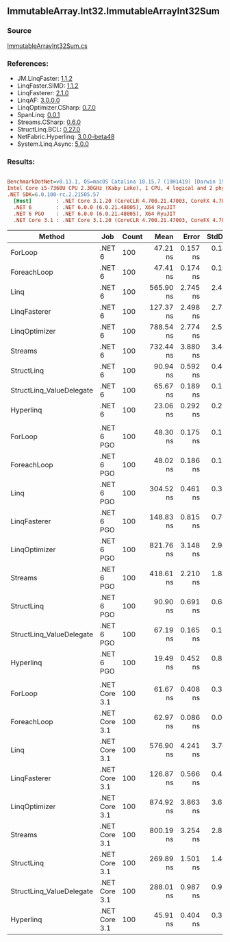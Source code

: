﻿## ImmutableArray.Int32.ImmutableArrayInt32Sum

### Source
[ImmutableArrayInt32Sum.cs](../LinqBenchmarks/ImmutableArray/Int32/ImmutableArrayInt32Sum.cs)

### References:
- JM.LinqFaster: [1.1.2](https://www.nuget.org/packages/JM.LinqFaster/1.1.2)
- LinqFaster.SIMD: [1.1.2](https://www.nuget.org/packages/LinqFaster.SIMD/1.0.3)
- LinqFasterer: [2.1.0](https://www.nuget.org/packages/LinqFasterer/2.1.0)
- LinqAF: [3.0.0.0](https://www.nuget.org/packages/LinqAF/3.0.0.0)
- LinqOptimizer.CSharp: [0.7.0](https://www.nuget.org/packages/LinqOptimizer.CSharp/0.7.0)
- SpanLinq: [0.0.1](https://www.nuget.org/packages/SpanLinq/0.0.1)
- Streams.CSharp: [0.6.0](https://www.nuget.org/packages/Streams.CSharp/0.6.0)
- StructLinq.BCL: [0.27.0](https://www.nuget.org/packages/StructLinq/0.27.0)
- NetFabric.Hyperlinq: [3.0.0-beta48](https://www.nuget.org/packages/NetFabric.Hyperlinq/3.0.0-beta48)
- System.Linq.Async: [5.0.0](https://www.nuget.org/packages/System.Linq.Async/5.0.0)

### Results:
``` ini

BenchmarkDotNet=v0.13.1, OS=macOS Catalina 10.15.7 (19H1419) [Darwin 19.6.0]
Intel Core i5-7360U CPU 2.30GHz (Kaby Lake), 1 CPU, 4 logical and 2 physical cores
.NET SDK=6.0.100-rc.2.21505.57
  [Host]        : .NET Core 3.1.20 (CoreCLR 4.700.21.47003, CoreFX 4.700.21.47101), X64 RyuJIT
  .NET 6        : .NET 6.0.0 (6.0.21.48005), X64 RyuJIT
  .NET 6 PGO    : .NET 6.0.0 (6.0.21.48005), X64 RyuJIT
  .NET Core 3.1 : .NET Core 3.1.20 (CoreCLR 4.700.21.47003, CoreFX 4.700.21.47101), X64 RyuJIT


```
|                   Method |           Job | Count |      Mean |    Error |   StdDev |         Ratio | RatioSD |  Gen 0 | Allocated |
|------------------------- |-------------- |------ |----------:|---------:|---------:|--------------:|--------:|-------:|----------:|
|                  ForLoop |        .NET 6 |   100 |  47.21 ns | 0.157 ns | 0.140 ns |      baseline |         |      - |         - |
|              ForeachLoop |        .NET 6 |   100 |  47.41 ns | 0.174 ns | 0.163 ns |  1.00x slower |   0.00x |      - |         - |
|                     Linq |        .NET 6 |   100 | 565.90 ns | 2.745 ns | 2.434 ns | 11.99x slower |   0.07x | 0.0267 |      56 B |
|             LinqFasterer |        .NET 6 |   100 | 127.37 ns | 2.498 ns | 2.777 ns |  2.69x slower |   0.07x | 0.2141 |     448 B |
|            LinqOptimizer |        .NET 6 |   100 | 788.54 ns | 2.774 ns | 2.595 ns | 16.70x slower |   0.08x | 0.0267 |      56 B |
|                  Streams |        .NET 6 |   100 | 732.44 ns | 3.880 ns | 3.440 ns | 15.51x slower |   0.10x | 0.1259 |     264 B |
|               StructLinq |        .NET 6 |   100 |  90.94 ns | 0.592 ns | 0.494 ns |  1.93x slower |   0.01x | 0.0153 |      32 B |
| StructLinq_ValueDelegate |        .NET 6 |   100 |  65.67 ns | 0.189 ns | 0.177 ns |  1.39x slower |   0.01x |      - |         - |
|                Hyperlinq |        .NET 6 |   100 |  23.06 ns | 0.292 ns | 0.274 ns |  2.05x faster |   0.03x |      - |         - |
|                          |               |       |           |          |          |               |         |        |           |
|                  ForLoop |    .NET 6 PGO |   100 |  48.30 ns | 0.175 ns | 0.155 ns |      baseline |         |      - |         - |
|              ForeachLoop |    .NET 6 PGO |   100 |  48.02 ns | 0.186 ns | 0.174 ns |  1.01x faster |   0.00x |      - |         - |
|                     Linq |    .NET 6 PGO |   100 | 304.52 ns | 0.461 ns | 0.360 ns |  6.30x slower |   0.02x | 0.0267 |      56 B |
|             LinqFasterer |    .NET 6 PGO |   100 | 148.83 ns | 0.815 ns | 0.763 ns |  3.08x slower |   0.02x | 0.2141 |     448 B |
|            LinqOptimizer |    .NET 6 PGO |   100 | 821.76 ns | 3.148 ns | 2.945 ns | 17.02x slower |   0.08x | 0.0267 |      56 B |
|                  Streams |    .NET 6 PGO |   100 | 418.61 ns | 2.210 ns | 1.846 ns |  8.67x slower |   0.05x | 0.1259 |     264 B |
|               StructLinq |    .NET 6 PGO |   100 |  90.90 ns | 0.691 ns | 0.646 ns |  1.88x slower |   0.01x | 0.0153 |      32 B |
| StructLinq_ValueDelegate |    .NET 6 PGO |   100 |  67.19 ns | 0.165 ns | 0.154 ns |  1.39x slower |   0.01x |      - |         - |
|                Hyperlinq |    .NET 6 PGO |   100 |  19.49 ns | 0.452 ns | 0.838 ns |  2.40x faster |   0.12x |      - |         - |
|                          |               |       |           |          |          |               |         |        |           |
|                  ForLoop | .NET Core 3.1 |   100 |  61.67 ns | 0.408 ns | 0.319 ns |      baseline |         |      - |         - |
|              ForeachLoop | .NET Core 3.1 |   100 |  62.97 ns | 0.086 ns | 0.068 ns |  1.02x slower |   0.01x |      - |         - |
|                     Linq | .NET Core 3.1 |   100 | 576.90 ns | 4.241 ns | 3.760 ns |  9.36x slower |   0.08x | 0.0267 |      56 B |
|             LinqFasterer | .NET Core 3.1 |   100 | 126.87 ns | 0.566 ns | 0.442 ns |  2.06x slower |   0.01x | 0.2141 |     448 B |
|            LinqOptimizer | .NET Core 3.1 |   100 | 874.92 ns | 3.863 ns | 3.613 ns | 14.18x slower |   0.12x | 0.0420 |      88 B |
|                  Streams | .NET Core 3.1 |   100 | 800.19 ns | 3.254 ns | 2.885 ns | 12.98x slower |   0.07x | 0.1259 |     264 B |
|               StructLinq | .NET Core 3.1 |   100 | 269.89 ns | 1.501 ns | 1.404 ns |  4.38x slower |   0.03x | 0.0153 |      32 B |
| StructLinq_ValueDelegate | .NET Core 3.1 |   100 | 288.01 ns | 0.987 ns | 0.923 ns |  4.67x slower |   0.03x |      - |         - |
|                Hyperlinq | .NET Core 3.1 |   100 |  45.91 ns | 0.404 ns | 0.358 ns |  1.34x faster |   0.01x |      - |         - |
